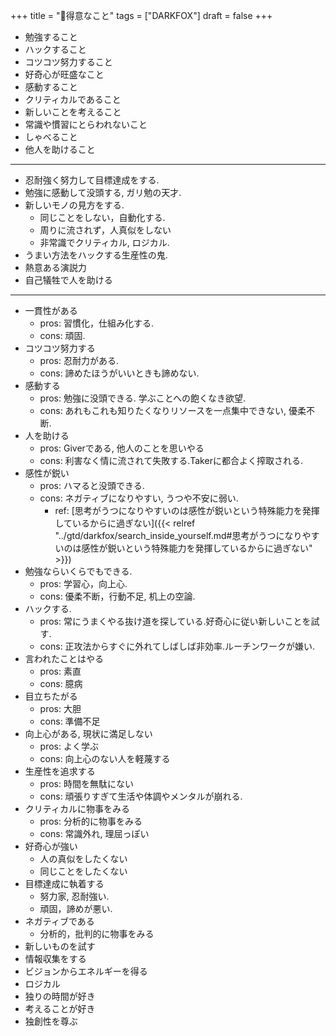 +++
title = "🦊得意なこと"
tags = ["DARKFOX"]
draft = false
+++

-   勉強すること
-   ハックすること
-   コツコツ努力すること
-   好奇心が旺盛なこと
-   感動すること
-   クリティカルであること
-   新しいことを考えること
-   常識や慣習にとらわれないこと
-   しゃべること
-   他人を助けること

---

-   忍耐強く努力して目標達成をする.
-   勉強に感動して没頭する, ガリ勉の天才.
-   新しいモノの見方をする.
    -   同じことをしない，自動化する.
    -   周りに流されず，人真似をしない
    -   非常識でクリティカル, ロジカル.
-   うまい方法をハックする生産性の鬼.
-   熱意ある演説力
-   自己犠牲で人を助ける

---

-   一貫性がある
    -   pros: 習慣化，仕組み化する.
    -   cons: 頑固.
-   コツコツ努力する
    -   pros: 忍耐力がある.
    -   cons: 諦めたほうがいいときも諦めない.
-   感動する
    -   pros: 勉強に没頭できる. 学ぶことへの飽くなき欲望.
    -   cons: あれもこれも知りたくなりリソースを一点集中できない, 優柔不断.
-   人を助ける
    -   pros: Giverである, 他人のことを思いやる
    -   cons: 利害なく情に流されて失敗する.Takerに都合よく搾取される.
-   感性が鋭い
    -   pros: ハマると没頭できる.
    -   cons: ネガティブになりやすい, うつや不安に弱い.
        -   ref: [思考がうつになりやすいのは感性が鋭いという特殊能力を発揮しているからに過ぎない]({{< relref "../gtd/darkfox/search_inside_yourself.md#思考がうつになりやすいのは感性が鋭いという特殊能力を発揮しているからに過ぎない" >}})
-   勉強ならいくらでもできる.
    -   pros: 学習心，向上心.
    -   cons: 優柔不断，行動不足, 机上の空論.
-   ハックする.
    -   pros: 常にうまくやる抜け道を探している.好奇心に従い新しいことを試す.
    -   cons: 正攻法からすぐに外れてしばしば非効率.ルーチンワークが嫌い.
-   言われたことはやる
    -   pros: 素直
    -   cons: 臆病
-   目立ちたがる
    -   pros: 大胆
    -   cons: 準備不足
-   向上心がある, 現状に満足しない
    -   pros: よく学ぶ
    -   cons: 向上心のない人を軽蔑する
-   生産性を追求する
    -   pros: 時間を無駄にない
    -   cons: 頑張りすぎて生活や体調やメンタルが崩れる.
-   クリティカルに物事をみる
    -   pros: 分析的に物事をみる
    -   cons: 常識外れ, 理屈っぽい
-   好奇心が強い
    -   人の真似をしたくない
    -   同じことをしたくない
-   目標達成に執着する
    -   努力家, 忍耐強い.
    -   頑固，諦めが悪い.
-   ネガティブである
    -   分析的，批判的に物事をみる
-   新しいものを試す
-   情報収集をする
-   ビジョンからエネルギーを得る
-   ロジカル
-   独りの時間が好き
-   考えることが好き
-   独創性を尊ぶ
